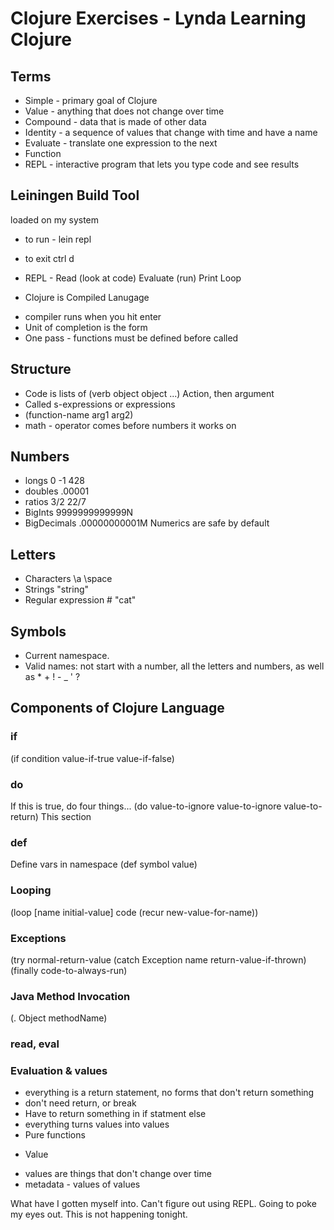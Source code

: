 # Clojure Exercises - Lynda Learning Clojure

## Terms
* Simple - primary goal of Clojure
* Value - anything that does not change over time
* Compound - data that is made of other data
* Identity - a sequence of values that change with time and have a name
* Evaluate - translate one expression to the next
* Function
* REPL - interactive program that lets you type code and see results

## Leiningen Build Tool
loaded on my system
* to run - lein repl
* to exit ctrl d

* REPL - Read (look at code) Evaluate (run) Print Loop
* Clojure is Compiled Lanugage
 - compiler runs when you hit enter
 - Unit of completion is the form
 - One pass - functions must be defined before called


## Structure
* Code is lists of (verb object object ...) Action, then argument
* Called s-expressions or expressions
* (function-name arg1 arg2)
* math - operator comes before numbers it works on

## Numbers
* longs  0 -1 428
* doubles  .00001
* ratios    3/2  22/7
* BigInts  9999999999999N
* BigDecimals   .00000000001M
Numerics are safe by default

## Letters
* Characters \a \space
* Strings "string"
* Regular expression  # "cat"

## Symbols
* Current namespace.
* Valid names: not start with a number, all the letters and numbers, as well as * + ! - _ ' ?

## Components of Clojure Language
### if
(if condition
    value-if-true
    value-if-false)

### do
If this is true, do four things...
(do
    value-to-ignore
    value-to-ignore
    value-to-return)
This section

### def
Define vars in namespace
  (def symbol value)

### Looping
(loop [name initial-value]
    code
    (recur new-value-for-name))

### Exceptions
(try
    normal-return-value
    (catch Exception name
      return-value-if-thrown)
    (finally
      code-to-always-run)

### Java Method Invocation
(. Object methodName)

### read, eval

### Evaluation & values
- everything is a return statement, no forms that don't return something
- don't need return, or break
- Have to return something in if statment else
- everything turns values into values
- Pure functions

* Value
- values are things that don't change over time
- metadata - values of values

What have I gotten myself into. Can't figure out using REPL. Going to poke my eyes out. This is not happening tonight.
